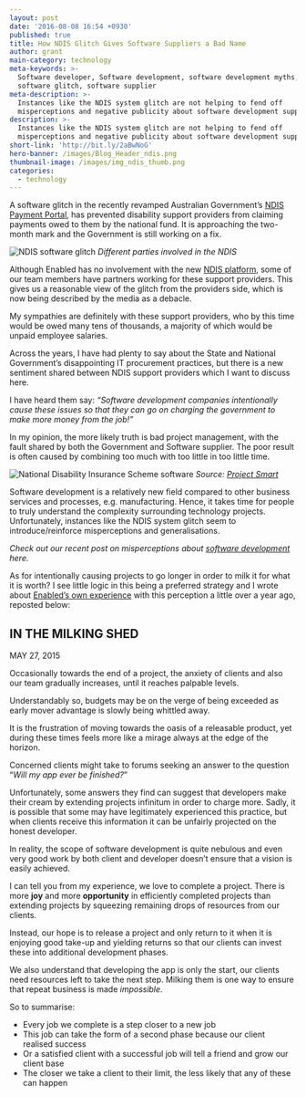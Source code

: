 ```yaml
---
layout: post
date: '2016-08-08 16:54 +0930'
published: true
title: How NDIS Glitch Gives Software Suppliers a Bad Name
author: grant
main-category: technology
meta-keywords: >-
  Software developer, Software development, software development myths, NDIS,
  software glitch, software supplier
meta-description: >-
  Instances like the NDIS system glitch are not helping to fend off
  misperceptions and negative publicity about software development suppliers.
description: >-
  Instances like the NDIS system glitch are not helping to fend off
  misperceptions and negative publicity about software development suppliers.
short-link: 'http://bit.ly/2aBwNoG'
hero-banner: /images/Blog_Header_ndis.png
thumbnail-image: /images/img_ndis_thumb.png
categories:
  - technology
---
```

A software glitch in the recently revamped Australian Government’s [NDIS Payment Portal](http://www.abc.net.au/news/2016-07-28/ndis-%27teething-problems%27-hit-system-and-online-payments/7667292), has prevented disability support providers from claiming payments owed to them by the national fund. It is approaching the two-month mark and the Government is still working on a fix.

![NDIS software glitch]({{site.baseurl}}/images/img_ndis_diagram.png)
*Different parties involved in the NDIS*

Although Enabled has no involvement with the new [NDIS platform](http://www.abc.net.au/news/2016-08-06/ndis-computer-glitches-to-be-reviewed/7697178), some of our team members have partners working for these support providers.  This gives us a reasonable view of the glitch from the providers side, which is now being described by the media as a debacle.

My sympathies are definitely with these support providers, who by this time would be owed many tens of thousands, a majority of which would be unpaid employee salaries.

Across the years, I have had plenty to say about the State and National Government’s disappointing IT procurement practices, but there is a new sentiment shared between NDIS support providers which I want to discuss here. 

I have heard them say: _“Software development companies intentionally cause these issues so that they can go on charging the government to make more money from the job!”_

In my opinion, the more likely truth is bad project management, with the fault shared by both the Government and Software supplier. The poor result is often caused by combining too much with too little in too little time. 

![National Disability Insurance Scheme software]({{site.baseurl}}/images/img_ndis.png)
*Source: [Project Smart](https://www.projectsmart.co.uk/introduction-to-project-management.php)*

Software development is a relatively new field compared to other business services and processes, e.g. manufacturing. Hence, it takes time for people to truly understand the complexity surrounding technology projects. Unfortunately, instances like the NDIS system glitch seem to introduce/reinforce misperceptions and generalisations.

_Check out our recent post on misperceptions about [software development](http://blog.enabled.com.au/myths-software-development/) here._

As for intentionally causing projects to go longer in order to milk it for what it is worth? I see little logic in this being a preferred strategy and I wrote about [Enabled’s own experience](http://thegbuffer.com/in-the-milking-shed-2/) with this perception a little over a year ago, reposted below:  


## IN THE MILKING SHED
MAY 27, 2015


Occasionally towards the end of a project, the anxiety of clients and also our team gradually increases, until it reaches palpable levels.

Understandably so, budgets may be on the verge of being exceeded as early mover advantage is slowly being whittled away.

It is the frustration of moving towards the oasis of a releasable product, yet during these times feels more like a mirage always at the edge of the horizon.

Concerned clients might take to forums seeking an answer to the question “_Will my app ever be finished?_”

Unfortunately, some answers they find can suggest that developers make their cream by extending projects infinitum in order to charge more. Sadly, it is possible that some may have legitimately experienced this practice, but when clients receive this information it can be unfairly projected on the honest developer.

In reality, the scope of software development is quite nebulous and even very good work by both client and developer doesn’t ensure that a vision is easily achieved.

I can tell you from my experience, we love to complete a project. There is more **joy** and more **opportunity** in efficiently completed projects than extending projects by squeezing remaining drops of resources from our clients.

Instead, our hope is to release a project and only return to it when it is enjoying good take-up and yielding returns so that our clients can invest these into additional development phases.

We also understand that developing the app is only the start, our clients need resources left to take the next step. Milking them is one way to ensure that repeat business is made _impossible_.

So to summarise:

- Every job we complete is a step closer to a new job
- This job can take the form of a second phase because our client realised success
- Or a satisfied client with a successful job will tell a friend and grow our client base
- The closer we take a client to their limit, the less likely that any of these can happen
